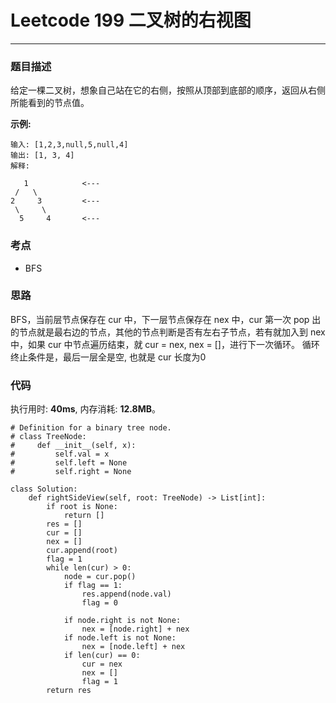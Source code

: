 # Leetcode 199 二叉树的右视图
***
### 题目描述
给定一棵二叉树，想象自己站在它的右侧，按照从顶部到底部的顺序，返回从右侧所能看到的节点值。


**示例:**  

	输入: [1,2,3,null,5,null,4]
	输出: [1, 3, 4]
	解释:

       1            <---
     /   \
    2     3         <---
     \     \
      5     4       <---

	

### 考点

* BFS

### 思路  
BFS，当前层节点保存在 cur 中，下一层节点保存在 nex 中，cur 第一次 pop 出的节点就是最右边的节点，其他的节点判断是否有左右子节点，若有就加入到 nex 中，如果 cur 中节点遍历结束，就 cur = nex, nex = []，进行下一次循环。
循环终止条件是，最后一层全是空, 也就是 cur 长度为0


### 代码
执行用时: **40ms**, 内存消耗: **12.8MB**。


```
# Definition for a binary tree node.
# class TreeNode:
#     def __init__(self, x):
#         self.val = x
#         self.left = None
#         self.right = None

class Solution:
    def rightSideView(self, root: TreeNode) -> List[int]:
        if root is None:
            return []
        res = []
        cur = []
        nex = []
        cur.append(root)
        flag = 1
        while len(cur) > 0:
            node = cur.pop()
            if flag == 1:              
                res.append(node.val)
                flag = 0
            
            if node.right is not None:
                nex = [node.right] + nex
            if node.left is not None:
                nex = [node.left] + nex
            if len(cur) == 0:
                cur = nex
                nex = []
                flag = 1
        return res
```
